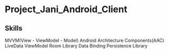 # Project_Jani_Android_Client

## Skills
MVVM(View - ViewModel - Model)
Android Architecture Components(AAC)
LiveData
ViewModel
Room Library
Data Binding Persistence Library